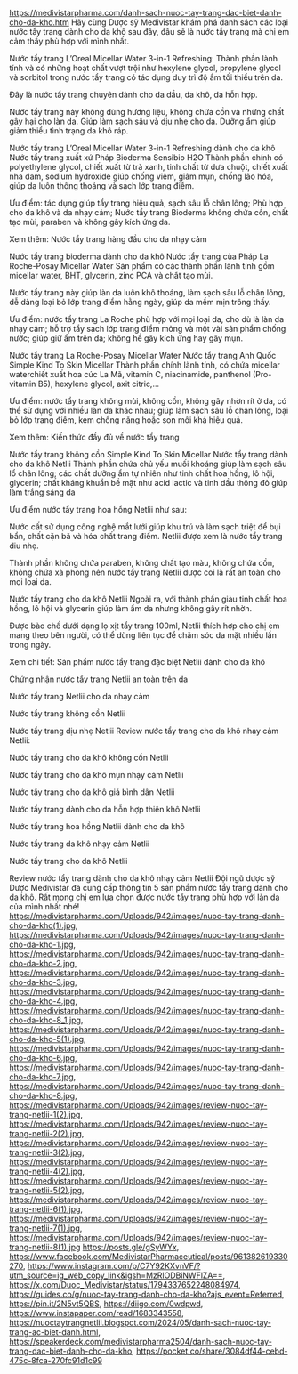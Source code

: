 https://medivistarpharma.com/danh-sach-nuoc-tay-trang-dac-biet-danh-cho-da-kho.htm
Hãy cùng Dược sỹ Medivistar khám phá danh sách các loại nước tẩy trang dành cho da khô sau đây, đâu sẽ là nước tẩy trang mà chị em cảm thấy phù hợp với mình nhất.

Nước tẩy trang L’Oreal Micellar Water 3-in-1 Refreshing:
Thành phần lành tính và có những hoạt chất vượt trội như hexylene glycol, propylene glycol và sorbitol trong nước tẩy trang có tác dụng duy trì độ ẩm tối thiểu trên da.

Đây là nước tẩy trang chuyên dành cho da dầu, da khô, da hỗn hợp.

Nước tẩy trang này không dùng hương liệu, không chứa cồn và những chất gây hại cho làn da. Giúp làm sạch sâu và dịu nhẹ cho da. Dưỡng ẩm giúp giảm thiểu tình trạng da khô ráp.


Nước tẩy trang L’Oreal Micellar Water 3-in-1 Refreshing dành cho da khô
Nước tẩy trang xuất xứ Pháp Bioderma Sensibio H2O
Thành phần chính có polyethylene glycol, chiết xuất từ trà xanh, tinh chất từ dưa chuột, chiết xuất nha đam, sodium hydroxide giúp chống viêm, giảm mụn, chống lão hóa, giúp da luôn thông thoáng và sạch lớp trang điểm.

Ưu điểm: tác dụng giúp tẩy trang hiệu quả, sạch sâu lỗ chân lông; Phù hợp cho da khô và da nhạy cảm; Nước tẩy trang Bioderma không chứa cồn, chất tạo mùi, paraben và không gây kích ứng da.

Xem thêm: Nước tẩy trang hàng đầu cho da nhạy cảm


Nước tẩy trang bioderma dành cho da khô
Nước tẩy trang của Pháp La Roche-Posay Micellar Water
Sản phẩm có các thành phần lành tính gồm micellar water, BHT, glycerin, zinc PCA và chất tạo mùi.

Nước tẩy trang này giúp làn da luôn khô thoáng, làm sạch sâu lỗ chân lông, dễ dàng loại bỏ lớp trang điểm hằng ngày, giúp da mềm mịn trông thấy.

Ưu điểm: nước tẩy trang La Roche phù hợp với mọi loại da, cho dù là làn da nhạy cảm; hỗ trợ tẩy sạch lớp trang điểm mỏng và một vài sản phẩm chống nước; giúp giữ ẩm trên da; không hề gây kích ứng hay gây mụn.


Nước tẩy trang La Roche-Posay Micellar Water
Nước tẩy trang Anh Quốc Simple Kind To Skin Micellar
Thành phần chính lành tính, có chứa micellar waterchiết xuất hoa cúc La Mã, vitamin C, niacinamide, panthenol (Pro-vitamin B5), hexylene glycol, axit citric,...

Ưu điểm: nước tẩy trang không mùi, không cồn, không gây nhờn rít ở da, có thể sử dụng với nhiều làn da khác nhau; giúp làm sạch sâu lỗ chân lông, loại bỏ lớp trang điểm, kem chống nắng hoặc son môi khá hiệu quả.

Xem thêm: Kiến thức đầy đủ về nước tẩy trang


Nước tẩy trang không cồn Simple Kind To Skin Micellar
Nước tẩy trang dành cho da khô Netlii
Thành phần chứa chủ yếu muối khoáng giúp làm sạch sâu lổ chân lông; các chất dưỡng ẩm tự nhiên như tinh chất hoa hồng, lô hội, glycerin; chất kháng khuẩn bề mặt như acid lactic và tinh dầu thông đỏ giúp làm trắng sáng da

Ưu điểm nước tẩy trang hoa hồng Netlii như sau:

Nước cất sử dụng công nghệ mắt lưới giúp khu trú và làm sạch triệt để bụi bẩn, chất cặn bã và hóa chất trang điểm. Netlii được xem là nước tẩy trang diu nhẹ.

Thành phần không chứa paraben, không chất tạo màu, không chứa cồn, không chứa xà phòng nên nước tẩy trang Netlii được coi là rất an toàn cho mọi loại da.


Nước tẩy trang cho da khô Netlii
Ngoài ra, với thành phần giàu tinh chất hoa hồng, lô hội và glycerin giúp làm ẩm da nhưng không gây rít nhờn.

Được bào chế dưới dạng lọ xịt tẩy trang 100ml, Netlii thích hợp cho chị em mang theo bên người, có thể dùng liên tục để chăm sóc da mặt nhiều lần trong ngày.

Xem chi tiết: Sản phẩm nước tẩy trang đặc biệt Netlii dành cho da khô


Chứng nhận nước tẩy trang Netlii an toàn trên da

Nước tẩy trang Netlii cho da nhạy cảm

Nước tẩy trang không cồn Netlii

Nước tẩy trang dịu nhẹ Netlii
Review nước tẩy trang cho da khô nhạy cảm Netlii:


Nước tẩy trang cho da khô không cồn Netlii

Nước tẩy trang cho da khô mụn nhạy cảm Netlii

Nước tẩy trang cho da khô giá bình dân Netlii

Nước tẩy trang dành cho da hỗn hợp thiên khô Netlii 

Nước tẩy trang hoa hồng Netlii dành cho da khô

Nước tẩy trang da khô nhạy cảm Netlii

Nước tẩy trang cho da khô Netlii

Review nước tẩy trang dành cho da khô nhạy cảm Netlii
Đội ngũ dược sỹ Dược Medivistar đã cung cấp thông tin 5 sản phẩm nước tẩy trang dành cho da khô. Rất mong chị em lựa chọn được nước tẩy trang phù hợp với làn da của mình nhất nhé!
https://medivistarpharma.com/Uploads/942/images/nuoc-tay-trang-danh-cho-da-kho(1).jpg, https://medivistarpharma.com/Uploads/942/images/nuoc-tay-trang-danh-cho-da-kho-1.jpg, https://medivistarpharma.com/Uploads/942/images/nuoc-tay-trang-danh-cho-da-kho-2.jpg, https://medivistarpharma.com/Uploads/942/images/nuoc-tay-trang-danh-cho-da-kho-3.jpg, https://medivistarpharma.com/Uploads/942/images/nuoc-tay-trang-danh-cho-da-kho-4.jpg, https://medivistarpharma.com/Uploads/942/images/nuoc-tay-trang-danh-cho-da-kho-8_1.jpg, https://medivistarpharma.com/Uploads/942/images/nuoc-tay-trang-danh-cho-da-kho-5(1).jpg, https://medivistarpharma.com/Uploads/942/images/nuoc-tay-trang-danh-cho-da-kho-6.jpg, https://medivistarpharma.com/Uploads/942/images/nuoc-tay-trang-danh-cho-da-kho-7.jpg, https://medivistarpharma.com/Uploads/942/images/nuoc-tay-trang-danh-cho-da-kho-8.jpg, https://medivistarpharma.com/Uploads/942/images/review-nuoc-tay-trang-netlii-1(2).jpg, https://medivistarpharma.com/Uploads/942/images/review-nuoc-tay-trang-netlii-2(2).jpg, https://medivistarpharma.com/Uploads/942/images/review-nuoc-tay-trang-netlii-3(2).jpg, https://medivistarpharma.com/Uploads/942/images/review-nuoc-tay-trang-netlii-4(2).jpg, https://medivistarpharma.com/Uploads/942/images/review-nuoc-tay-trang-netlii-5(2).jpg, https://medivistarpharma.com/Uploads/942/images/review-nuoc-tay-trang-netlii-6(1).jpg, https://medivistarpharma.com/Uploads/942/images/review-nuoc-tay-trang-netlii-7(1).jpg, https://medivistarpharma.com/Uploads/942/images/review-nuoc-tay-trang-netlii-8(1).jpg
https://posts.gle/gSyWYx, https://www.facebook.com/MedivistarPharmaceutical/posts/961382619330270, https://www.instagram.com/p/C7Y92KXvnVF/?utm_source=ig_web_copy_link&igsh=MzRlODBiNWFlZA==, https://x.com/Duoc_Medivistar/status/1794337652248084974, https://guides.co/g/nuoc-tay-trang-danh-cho-da-kho?ajs_event=Referred, https://pin.it/2N5vt5QBS, https://diigo.com/0wdpwd, https://www.instapaper.com/read/1683343558, https://nuoctaytrangnetlii.blogspot.com/2024/05/danh-sach-nuoc-tay-trang-ac-biet-danh.html, https://speakerdeck.com/medivistarpharma2504/danh-sach-nuoc-tay-trang-dac-biet-danh-cho-da-kho, https://pocket.co/share/3084df44-cebd-475c-8fca-270fc91d1c99
